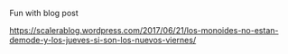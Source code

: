 Fun with blog post

https://scalerablog.wordpress.com/2017/06/21/los-monoides-no-estan-demode-y-los-jueves-si-son-los-nuevos-viernes/